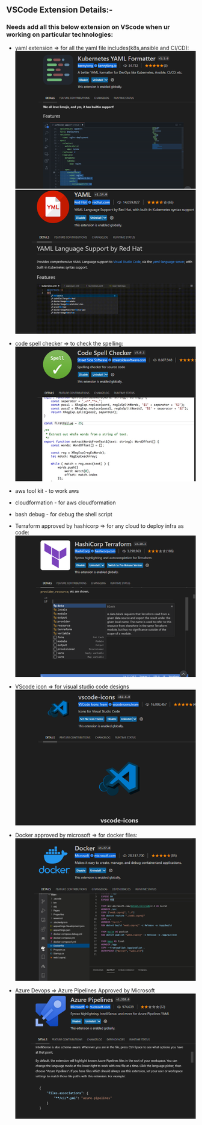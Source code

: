 
## VSCode Extension Details:-

### Needs add all this below extension on VScode when ur working on particular technologies: 


* yaml extension => for all the yaml file includes(k8s,ansible and CI/CD):
![Preview](./Images/vscode4.png)
![Preview](./Images/vscode6.png)

* code spell checker => to check the spelling:
![Preview](./Images/vscode1.png)

* aws tool kit  - to work aws

* cloudformation - for aws cloudformation 

* bash debug - for debug the shell script

* Terraform approved by hashicorp => for any cloud to deploy infra as code:
![Preview](./Images/vscode3.png)

* VScode icon => for visual studio code designs
![Preview](./Images/vscode5.png)

* Docker approved by microsoft => for docker files:
![Preview](./Images/vscode2.png)

* Azure Devops => Azure Pipelines Approved by Microsoft 
    ![Preview](./Images/vscode.png)

